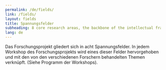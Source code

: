 ```yaml
---
permalink: /de/fields/
link: /fields/
layout: fields
title: Spannungsfelder
subheading: 8 core research areas, the backbone of the intellectual framework behind the project
lang: de
---
```


Das Forschungsprojekt gliedert sich in acht Spannungsfelder. In jedem Workshop des Forschungsprojekts wird eines dieser Felder hervorgehoben und mit den von den verschiedenen Forschern behandelten Themen verknüpft. (Siehe Programm der Workshops).
<!-- more -->

